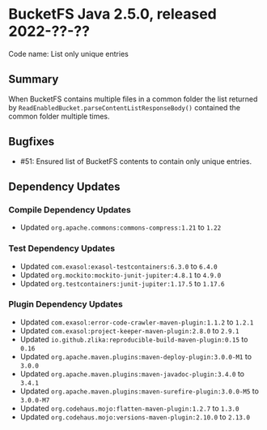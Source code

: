 # BucketFS Java 2.5.0, released 2022-??-??

Code name: List only unique entries

## Summary

When BucketFS contains multiple files in a common folder the list returned by `ReadEnabledBucket.parseContentListResponseBody()` contained the common folder multiple times.

## Bugfixes

* #51: Ensured list of BucketFS contents to contain only unique entries.

## Dependency Updates

### Compile Dependency Updates

* Updated `org.apache.commons:commons-compress:1.21` to `1.22`

### Test Dependency Updates

* Updated `com.exasol:exasol-testcontainers:6.3.0` to `6.4.0`
* Updated `org.mockito:mockito-junit-jupiter:4.8.1` to `4.9.0`
* Updated `org.testcontainers:junit-jupiter:1.17.5` to `1.17.6`

### Plugin Dependency Updates

* Updated `com.exasol:error-code-crawler-maven-plugin:1.1.2` to `1.2.1`
* Updated `com.exasol:project-keeper-maven-plugin:2.8.0` to `2.9.1`
* Updated `io.github.zlika:reproducible-build-maven-plugin:0.15` to `0.16`
* Updated `org.apache.maven.plugins:maven-deploy-plugin:3.0.0-M1` to `3.0.0`
* Updated `org.apache.maven.plugins:maven-javadoc-plugin:3.4.0` to `3.4.1`
* Updated `org.apache.maven.plugins:maven-surefire-plugin:3.0.0-M5` to `3.0.0-M7`
* Updated `org.codehaus.mojo:flatten-maven-plugin:1.2.7` to `1.3.0`
* Updated `org.codehaus.mojo:versions-maven-plugin:2.10.0` to `2.13.0`
